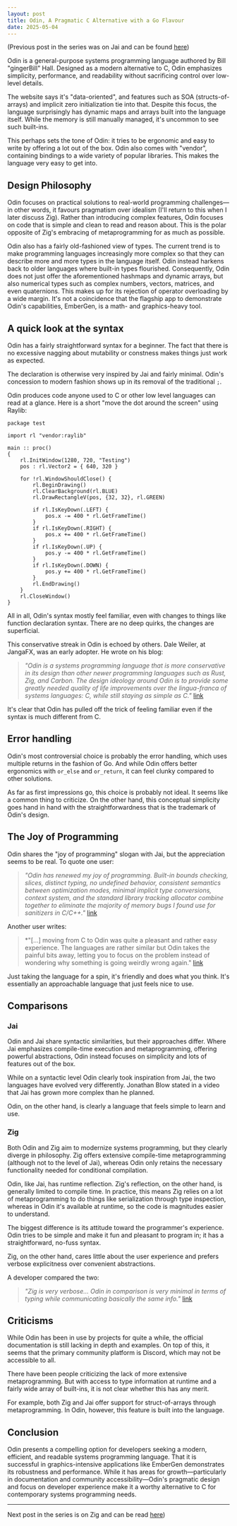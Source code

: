 ```yaml
---
layout: post
title: Odin, A Pragmatic C Alternative with a Go Flavour
date: 2025-05-04
---
```


(Previous post in the series was on Jai and can be found [here](2025/04/28/jai.html))

Odin is a general-purpose systems programming language authored by Bill "gingerBill" Hall.
Designed as a modern alternative to C, Odin emphasizes simplicity, performance, and readability
without sacrificing control over low-level details.

The website says it's "data-oriented", and features such as SOA (structs-of-arrays) and implicit zero initialization tie into that. Despite this focus, the language surprisingly has dynamic
maps and arrays built into the language itself. While the memory is still manually managed,
it's uncommon to see such built-ins.

This perhaps sets the tone of Odin: it tries to be ergonomic and easy to write by offering a lot out of the box. Odin also comes with "vendor", containing bindings to a wide variety of popular libraries. This makes the language very easy to get into.

## Design Philosophy

Odin focuses on practical solutions to real-world programming challenges—in other words, it favours pragmatism over idealism (I'll return to this when I later discuss Zig). Rather than introducing complex features, Odin focuses on code that is simple and clean to read and reason about. This is the polar opposite of Zig's embracing of metaprogramming for as much as possible.

Odin also has a fairly old-fashioned view of types. The current trend is to make programming languages increasingly more complex so that they can describe more and more types in the language itself. Odin instead harkens back to older languages where built-in types flourished. Consequently, Odin does not just offer the aforementioned hashmaps and dynamic arrays, but also numerical types
such as complex numbers, vectors, matrices, and even quaternions. This makes up for its rejection of operator overloading by a wide margin. It's not a coincidence that the flagship app to demonstrate Odin's capabilities, EmberGen, is a math- and graphics-heavy tool.

## A quick look at the syntax

Odin has a fairly straightforward syntax for a beginner. The fact that there is no excessive nagging about mutability or constness makes things just work as expected.

The declaration is otherwise very inspired by Jai and fairly minimal. Odin's concession to modern fashion shows up in its removal of the traditional `;`.

Odin produces code anyone used to C or other low level languages can read at a glance. Here is a short "move the dot around the screen" using Raylib:

```odin
package test

import rl "vendor:raylib"

main :: proc() 
{
    rl.InitWindow(1280, 720, "Testing")
    pos : rl.Vector2 = { 640, 320 }
		
    for !rl.WindowShouldClose() {
        rl.BeginDrawing()
        rl.ClearBackground(rl.BLUE)
        rl.DrawRectangleV(pos, {32, 32}, rl.GREEN)
        
        if rl.IsKeyDown(.LEFT) {
            pos.x -= 400 * rl.GetFrameTime()
        }
        if rl.IsKeyDown(.RIGHT) {
            pos.x += 400 * rl.GetFrameTime()
        }
        if rl.IsKeyDown(.UP) {
            pos.y -= 400 * rl.GetFrameTime()
        }
        if rl.IsKeyDown(.DOWN) {
            pos.y += 400 * rl.GetFrameTime()
        }
        rl.EndDrawing()
    }
    rl.CloseWindow()
}
```

All in all, Odin's syntax mostly feel familiar, even with changes to things like function declaration syntax. There are no deep quirks, the changes are superficial.

This conservative streak in Odin is echoed by others. Dale Weiler, at JangaFX, was an early adopter. He wrote on his blog:

> *"Odin is a systems programming language that is more conservative in its design than other newer programming languages such as Rust, Zig, and Carbon. The design ideology around Odin is to provide some greatly needed quality of life improvements over the lingua-franca of systems languages: C, while still staying as simple as C."* [link](https://graphitemaster.github.io/odin_review/)

It's clear that Odin has pulled off the trick of feeling familiar even if the syntax is much different from C.

## Error handling

Odin's most controversial choice is probably the error handling, which uses multiple returns in the fashion of Go. And while Odin offers better ergonomics with `or_else` and `or_return`, it can feel clunky compared to other solutions.

As far as first impressions go, this choice is probably not ideal. It seems like a common thing to criticize. On the other hand, this conceptual simplicity goes hand in hand with the straightforwardness that is the trademark of Odin's design.

## The Joy of Programming

Odin shares the "joy of programming" slogan with Jai, but the appreciation seems to be real. To quote one user:

> *"Odin has renewed my joy of programming. Built-in bounds checking, slices, distinct typing, no undefined behavior, consistent semantics between optimization modes, minimal implicit type conversions, context system, and the standard library tracking allocator combine together to eliminate the majority of memory bugs I found use for sanitizers in C/C++."* [link](https://news.ycombinator.com/item?id=32799499)

Another user writes:

> *"[...] moving from C to Odin was quite a pleasant and rather easy experience. The languages are rather similar but Odin takes the painful bits away, letting you to focus on the problem instead of wondering why something is going weirdly wrong again." [link](https://akselmo.dev/posts/moving-from-c-to-odin/)

Just taking the language for a spin, it's friendly and does what you think. It's essentially an approachable language that just feels nice to use.

## Comparisons

### Jai

Odin and Jai share syntactic similarities, but their approaches differ. Where Jai emphasizes compile-time execution and metaprogramming, offering powerful abstractions, Odin instead focuses
on simplicity and lots of features out of the box.

While on a syntactic level Odin clearly took inspiration from Jai, the two languages have evolved very differently. Jonathan Blow stated in a video that Jai has grown more complex than he planned.

Odin, on the other hand, is clearly a language that feels simple to learn and use.

### Zig

Both Odin and Zig aim to modernize systems programming, but they clearly diverge in philosophy. Zig offers extensive compile-time metaprogramming (although not to the level of Jai), whereas Odin only retains the necessary functionality needed for conditional compilation.

Odin, like Jai, has runtime reflection. Zig's reflection, on the other hand, is generally limited to compile time. In practice, this means Zig relies on a lot of metaprogramming to do things like serialization through type inspection, whereas in Odin it's available at runtime, so the code is magnitudes easier to understand.

The biggest difference is its attitude toward the programmer's experience. Odin tries to be simple and make it fun and pleasant to program in; it has a straightforward, no-fuss syntax.

Zig, on the other hand, cares little about the user experience and prefers verbose explicitness over convenient abstractions.

A developer compared the two:

> *"Zig is very verbose... Odin in comparison is very minimal in terms of typing while communicating basically the same info."* [link](https://forum.odin-lang.org/t/comparing-zig-with-odin/740/2)

## Criticisms

While Odin has been in use by projects for quite a while, the official documentation is still lacking in depth and examples. On top of this, it seems that the primary community platform is Discord, which may not be accessible to all.

There have been people criticizing the lack of more extensive metaprogramming. But with access to type information at runtime and a fairly wide array of built-ins, it is not clear whether this has any merit.

For example, both Zig and Jai offer support for struct-of-arrays through metaprogramming. In Odin, however, this feature is built into the language.

## Conclusion

Odin presents a compelling option for developers seeking a modern, efficient, and readable systems programming language. That it is successful in graphics-intensive applications like EmberGen demonstrates its robustness and performance. While it has areas for growth—particularly in documentation and community accessibility—Odin's pragmatic design and focus on developer experience make it a worthy alternative to C for contemporary systems programming needs.

---

Next post in the series is on Zig and can be read [here](/2025/05/04/zig.html))
